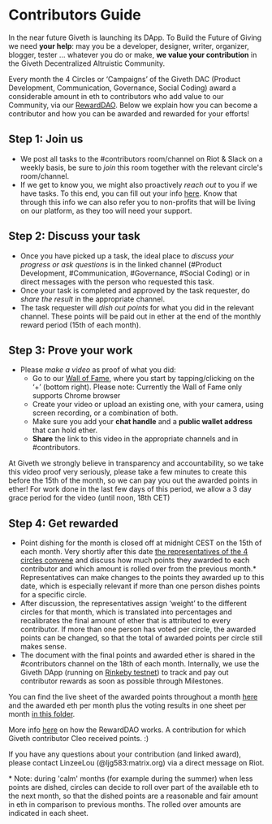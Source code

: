 # Contributors Guide

In the near future Giveth is launching its DApp. To Build the Future of Giving we need **your help**: may you be a developer, designer, writer, organizer, blogger, tester ... whatever you do or make, **we value your contribution** in the Giveth Decentralized Altruistic Community.

Every month the 4 Circles or ‘Campaigns’ of the Giveth DAC (Product Development, Communication, Governance, Social Coding) award a considerable amount in eth to contributors who add value to our Community, via our [RewardDAO](https://medium.com/giveth/how-rewarddao-works-aka-what-are-points-7388f70269a). Below we explain how you can become a contributor and how you can be awarded and rewarded for your efforts! 

## Step 1: Join us

  - We post all tasks to the #contributors room/channel on Riot & Slack on a weekly basis, be sure to *join* this room together with the relevant circle's room/channel.
  - If we get to know you, we might also proactively *reach out* to you if we have tasks. To this end, you can fill out your info [here](http://bit.ly/GivethMaker). Know that through this info we can also refer you to non-profits that will be living on our platform, as they too will need your support.

## Step 2: Discuss your task

  - Once you have picked up a task, the ideal place to *discuss your progress or ask questions* is in the linked channel (#Product Development, #Communication, #Governance, #Social Coding) or in direct messages with the person who requested this task.
  - Once your task is completed and approved by the task requester, do *share the result* in the appropriate channel.
  - The task requester will *dish out points* for what you did in the relevant channel. These points will be paid out in ether at the end of the monthly reward period (15th of each month).

## Step 3: Prove your work

  - Please *make a video* as proof of what you did:
    - Go to our [Wall of Fame](https://fame.giveth.io/), where you start by tapping/clicking on the ‘+’ (bottom right). Please note: Currently the Wall of Fame only supports Chrome browser
    - Create your video or upload an existing one, with your camera, using screen recording, or a combination of both.
    - Make sure you add your **chat handle** and a **public wallet address** that can hold ether.
    - **Share** the link to this video in the appropriate channels and in #contributors.

At Giveth we strongly believe in transparency and accountability, so we take this video proof very seriously, please take a few minutes to create this before the 15th of the month, so we can pay you out the awarded points in ether! For work done in the last few days of this period, we allow a 3 day grace period for the video (until noon, 18th CET)

## Step 4: Get rewarded

  - Point dishing for the month is closed off at midnight CEST on the 15th of each month. Very shortly after this date [the representatives of the 4 circles convene](https://medium.com/giveth/how-rewarddao-works-aka-what-are-points-7388f70269a) and discuss how much points they awarded to each contributor and which amount is rolled over from the previous month.* Representatives can make changes to the points they awarded up to this date, which is especially relevant if more than one person dishes points for a specific circle. 
  - After discussion, the representatives assign ‘weight’ to the different circles for that month, which is translated into percentages and recalibrates the final amount of ether that is attributed to every contributor. If more than one person has voted per circle, the awarded points can be changed, so that the total of awarded points per circle still makes sense. 
  - The document with the final points and awarded ether is shared in the #contributors channel on the 18th of each month. Internally, we use the Giveth DApp (running on [Rinkeby testnet](https://medium.com/giveth/tackling-ethereum-scalability-issues-29bd700b5060)) to track and pay out contributor rewards as soon as possible through Milestones. 

You can find the live sheet of the awarded points throughout a month [here](https://docs.google.com/spreadsheets/d/12cblUYuYq4NwZX7JdRo0-NWnrOxlDy-XCbvF3ugzb2c/edit?usp=sharing) and the awarded eth per month plus the voting results in one sheet per month [in this folder](https://drive.google.com/open?id=0B2gzflwFITCBdmYyb1BJcVp5bjg).

More info [here](https://medium.com/giveth/how-rewarddao-works-aka-what-are-points-7388f70269a) on how the RewardDAO works. A contribution for which Giveth contributor Cleo received points. :)

If you have any questions about your contribution (and linked award), please contact LinzeeLou (@ljg583:matrix.org) via a direct message on Riot.

&ast; Note: during 'calm' months (for example during the summer) when less points are dished, circles can decide to roll over part of the available eth to the next month, so that the dished points are a reasonable and fair amount in eth in comparison to previous months. The rolled over amounts are indicated in each sheet.
